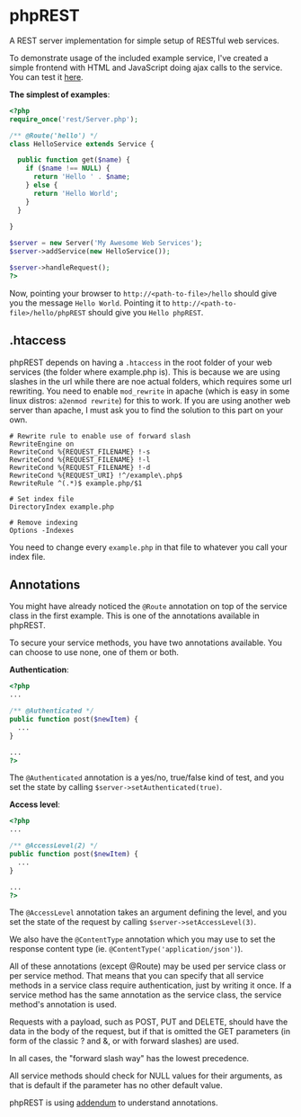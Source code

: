 phpREST
=======

A REST server implementation for simple setup of RESTful web services.

To demonstrate usage of the included example service, I've created a simple frontend with HTML and JavaScript doing ajax calls to the service. You can test it [here](http://veloek.github.com/php-rest/).

<b>The simplest of examples</b>:

```php
<?php
require_once('rest/Server.php');

/** @Route('hello') */
class HelloService extends Service {

  public function get($name) {
    if ($name !== NULL) {
      return 'Hello ' . $name;
    } else {
      return 'Hello World';
    }
  }
  
}

$server = new Server('My Awesome Web Services');
$server->addService(new HelloService());

$server->handleRequest();
?>
```

Now, pointing your browser to ``http://<path-to-file>/hello`` should give you the message ``Hello World``. Pointing it to ``http://<path-to-file>/hello/phpREST`` should give you ``Hello phpREST``.

.htaccess
---------

phpREST depends on having a ``.htaccess`` in the root folder of your web services (the folder where example.php is). This is because we are using slashes in the url while there are noe actual folders, which requires some url rewriting. You need to enable ``mod_rewrite`` in apache (which is easy in some linux distros: ``a2enmod rewrite``) for this to work. If you are using another web server than apache, I must ask you to find the solution to this part on your own.
```
# Rewrite rule to enable use of forward slash
RewriteEngine on
RewriteCond %{REQUEST_FILENAME} !-s
RewriteCond %{REQUEST_FILENAME} !-l 
RewriteCond %{REQUEST_FILENAME} !-d
RewriteCond %{REQUEST_URI} !^/example\.php$
RewriteRule ^(.*)$ example.php/$1

# Set index file
DirectoryIndex example.php

# Remove indexing
Options -Indexes
```
You need to change every ``example.php`` in that file to whatever you call your index file.

Annotations
-----------

You might have already noticed the ``@Route`` annotation on top of the service class in the first example. This is one of the annotations available in phpREST.

To secure your service methods, you have two annotations available. You can choose to use none, one of them or both.

<b>Authentication</b>:
```php
<?php
...

/** @Authenticated */
public function post($newItem) {
  ...
}

...
?>
```
The ``@Authenticated`` annotation is a yes/no, true/false kind of test, and you set the state by calling ``$server->setAuthenticated(true)``.

<b>Access level</b>:
```php
<?php
...

/** @AccessLevel(2) */
public function post($newItem) {
  ...
}

...
?>
```
The ``@AccessLevel`` annotation takes an argument defining the level, and you set the state of the request by calling ``$server->setAccessLevel(3)``.

We also have the ``@ContentType`` annotation which you may use to set the response content type (ie. ``@ContentType('application/json')``).

All of these annotations (except @Route) may be used per service class or per service method. That means that you can specify that all service methods in a service class require authentication, just by writing it once. If a service method has the same annotation as the service class, the service method's annotation is used.

Requests with a payload, such as POST, PUT and DELETE, should have the data in the body of the request, but if that is omitted the GET parameters (in form of the classic ? and &, or with forward slashes) are used.

In all cases, the "forward slash way" has the lowest precedence.

All service methods should check for NULL values for their arguments, as that is default if the parameter has no other default value.

phpREST is using [addendum](http://code.google.com/p/addendum/) to understand annotations.
